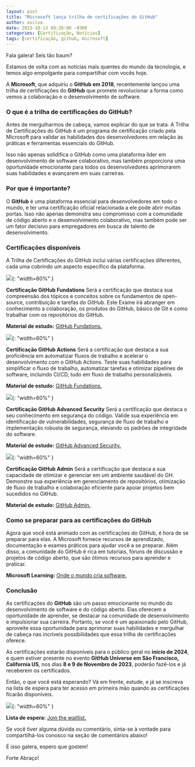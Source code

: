 ```yaml
---
layout: post
title: "Microsoft lança trilha de certificações do GitHub"
author: asilva
date: 2023-10-13 09:20:00 -0300
categories: [Certificação, Notícias]
tags: [certificação, github, microsoft]
---
```


Fala galera! Seis tão baum?

Estamos de volta com as notícias mais quentes do mundo da tecnologia, e temos algo empolgante para compartilhar com vocês hoje. 

A **Microsoft**, que adquiriu o **GitHub em 2018**, recentemente lançou uma trilha de certificações do **GitHub** que promete revolucionar a forma como vemos a colaboração e o desenvolvimento de software. 

### **O que é a trilha de certificações do GitHub?**

Antes de mergulharmos de cabeça, vamos explicar do que se trata. A Trilha de Certificações do GitHub é um programa de certificação criado pela Microsoft para validar as habilidades dos desenvolvedores em relação às práticas e ferramentas essenciais do GitHub. 

Isso não apenas solidifica o GitHub como uma plataforma líder em desenvolvimento de software colaborativo, mas também proporciona uma oportunidade emocionante para todos os desenvolvedores aprimorarem suas habilidades e avançarem em suas carreiras.

### **Por que é importante?**

O **GitHub** é uma plataforma essencial para desenvolvedores em todo o mundo, e ter uma certificação oficial relacionada a ele pode abrir muitas portas. Isso não apenas demonstra seu compromisso com a comunidade de código aberto e o desenvolvimento colaborativo, mas também pode ser um fator decisivo para empregadores em busca de talento de desenvolvimento.

### **Certificações disponíveis**

A Trilha de Certificações do GitHub inclui várias certificações diferentes, cada uma cobrindo um aspecto específico da plataforma. 

![](/assets/img/77/01.jpeg){: "width=60%" } 

**Certificação GitHub Fundations** Será a certificação que destaca sua compreensão dos tópicos e conceitos sobre os fundamentos de open-source, contribuição e tarefas do GitHub.
Este Exame irá abranger em conhecimento a colaboração, os produtos do GitHub, básico de Git e como trabalhar com os repositórios do GitHub.

**Material de estudo:** <a href="https://learn.microsoft.com/en-us/collections/o1njfe825p602p" target="_blank"> GitHub Fundations.</a> 

![](/assets/img/77/02.jpeg){: "width=60%" } 

**Certificação GitHub Actions** Será a certificação que destaca a sua proficiência em automatizar fluxos de trabalho e acelerar o desenvolvimento com o GitHub Actions. Teste suas habilidades para simplificar o fluxo de trabalho, automatizar tarefas e otimizar pipelines de software, incluindo CI/CD, tudo em fluxo de trabalho personalizáveis.

**Material de estudo:** <a href="https://learn.microsoft.com/en-us/collections/n5p4a5z7keznp5" target="_blank"> GitHub Fundations.</a> 

![](/assets/img/77/03.jpeg){: "width=60%" } 

**Certificação GitHub Advanced Security** Será a certificação que destaca o seu conhecimento em segurança do código. Valide sua experiência em identificação de vulnerabilidades, segurança de fluxo de trabalho e implementação robusta de segurança, elevando os padrões de integridade do software.

**Material de estudo:** <a href="https://learn.microsoft.com/en-us/collections/rqymc6yw8q5rey" target="_blank"> GitHub Advanced Security.</a> 

![](/assets/img/77/04.jpeg){: "width=60%" } 

**Certificação GitHub Admin** Será a certificação que destaca a sua capacidade de otimizar e gerenciar em um ambiente saudável do GH. Demonstre sua experiência em gerenciamento de repositórios, otimização de fluxo de trabalho e colaboração eficiente para apoiar projetos bem sucedidos no GitHub.

**Material de estudo:** <a href="https://learn.microsoft.com/en-us/collections/mom7u1gzjdxw03" target="_blank"> GitHub Admin.</a> 

### **Como se preparar para as certificações do GitHub**

Agora que você está animado com as certificações do GitHub, é hora de se preparar para elas. A Microsoft fornece recursos de aprendizado, documentação e exames práticos para ajudar você a se preparar. Além disso, a comunidade do GitHub é rica em tutoriais, fóruns de discussão e projetos de código aberto, que são ótimos recursos para aprender e praticar.

**Microsoft Learning:** <a href="https://learn.microsoft.com/pt-br/training/github/" target="_blank"> Onde o mundo cria software.</a> 

### **Conclusão**

As certificações do **GitHub** são um passo emocionante no mundo do desenvolvimento de software e do código aberto. Elas oferecem a oportunidade de aprender, se destacar na comunidade de desenvolvimento e impulsionar sua carreira. Portanto, se você é um apaixonado pelo GitHub, aproveite essa oportunidade para aprimorar suas habilidades e mergulhar de cabeça nas incríveis possibilidades que essa trilha de certificações oferece.

As certificações estarão disponíveis para o público geral no **início de 2024**, e quem estiver presente no evento **GitHub Universe em São Francisco, California US**, nos dias **8 e 9 de Novembro de 2023**, poderão fazê-los e já receberem os certificados.

Então, o que você está esperando? Vá em frente, estude, e já se inscreva na lista de espera para ter acesso em primeira mão quando as certificações ficarão disponíveis.

![](/assets/img/77/05.jpeg){: "width=60%" } 

**Lista de espera:** <a href="https://resources.github.com/learn/certifications/" target="_blank"> Join the waitlist.</a> 

Se você tiver alguma dúvida ou comentário, sinta-se à vontade para compartilhá-los conosco na seção de comentários abaixo!

É isso galera, espero que gostem!

Forte Abraço!
